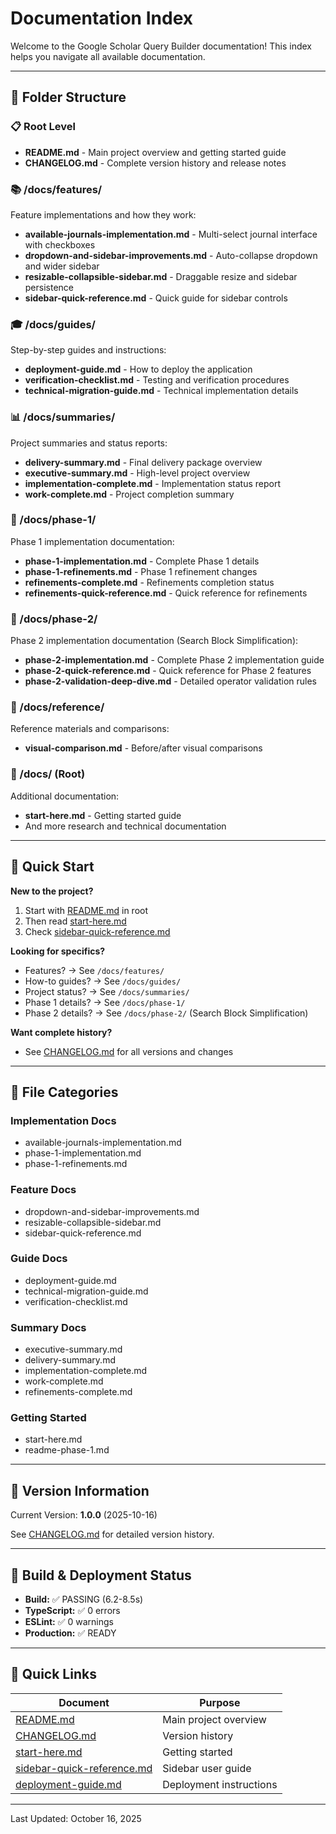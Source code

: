 # Documentation Index

Welcome to the Google Scholar Query Builder documentation! This index helps you navigate all available documentation.

---

## 📁 Folder Structure

### 📋 Root Level

- **README.md** - Main project overview and getting started guide
- **CHANGELOG.md** - Complete version history and release notes

### 📚 /docs/features/

Feature implementations and how they work:

- **available-journals-implementation.md** - Multi-select journal interface with checkboxes
- **dropdown-and-sidebar-improvements.md** - Auto-collapse dropdown and wider sidebar
- **resizable-collapsible-sidebar.md** - Draggable resize and sidebar persistence
- **sidebar-quick-reference.md** - Quick guide for sidebar controls

### 🎓 /docs/guides/

Step-by-step guides and instructions:

- **deployment-guide.md** - How to deploy the application
- **verification-checklist.md** - Testing and verification procedures
- **technical-migration-guide.md** - Technical implementation details

### 📊 /docs/summaries/

Project summaries and status reports:

- **delivery-summary.md** - Final delivery package overview
- **executive-summary.md** - High-level project overview
- **implementation-complete.md** - Implementation status report
- **work-complete.md** - Project completion summary

### 📍 /docs/phase-1/

Phase 1 implementation documentation:

- **phase-1-implementation.md** - Complete Phase 1 details
- **phase-1-refinements.md** - Phase 1 refinement changes
- **refinements-complete.md** - Refinements completion status
- **refinements-quick-reference.md** - Quick reference for refinements

### 📍 /docs/phase-2/

Phase 2 implementation documentation (Search Block Simplification):

- **phase-2-implementation.md** - Complete Phase 2 implementation guide
- **phase-2-quick-reference.md** - Quick reference for Phase 2 features
- **phase-2-validation-deep-dive.md** - Detailed operator validation rules

### 🔗 /docs/reference/

Reference materials and comparisons:

- **visual-comparison.md** - Before/after visual comparisons

### 📖 /docs/ (Root)

Additional documentation:

- **start-here.md** - Getting started guide
- And more research and technical documentation

---

## 🎯 Quick Start

**New to the project?**

1. Start with [README.md](../README.md) in root
2. Then read [start-here.md](start-here.md)
3. Check [sidebar-quick-reference.md](features/sidebar-quick-reference.md)

**Looking for specifics?**

- Features? → See `/docs/features/`
- How-to guides? → See `/docs/guides/`
- Project status? → See `/docs/summaries/`
- Phase 1 details? → See `/docs/phase-1/`
- Phase 2 details? → See `/docs/phase-2/` (Search Block Simplification)

**Want complete history?**

- See [CHANGELOG.md](../CHANGELOG.md) for all versions and changes

---

## 📌 File Categories

### Implementation Docs

- available-journals-implementation.md
- phase-1-implementation.md
- phase-1-refinements.md

### Feature Docs

- dropdown-and-sidebar-improvements.md
- resizable-collapsible-sidebar.md
- sidebar-quick-reference.md

### Guide Docs

- deployment-guide.md
- technical-migration-guide.md
- verification-checklist.md

### Summary Docs

- executive-summary.md
- delivery-summary.md
- implementation-complete.md
- work-complete.md
- refinements-complete.md

### Getting Started

- start-here.md
- readme-phase-1.md

---

## 🔄 Version Information

Current Version: **1.0.0** (2025-10-16)

See [CHANGELOG.md](../CHANGELOG.md) for detailed version history.

---

## 🚀 Build & Deployment Status

- **Build:** ✅ PASSING (6.2-8.5s)
- **TypeScript:** ✅ 0 errors
- **ESLint:** ✅ 0 warnings
- **Production:** ✅ READY

---

## 🔗 Quick Links

| Document                                                          | Purpose                 |
| ----------------------------------------------------------------- | ----------------------- |
| [README.md](../README.md)                                         | Main project overview   |
| [CHANGELOG.md](../CHANGELOG.md)                                   | Version history         |
| [start-here.md](start-here.md)                                    | Getting started         |
| [sidebar-quick-reference.md](features/sidebar-quick-reference.md) | Sidebar user guide      |
| [deployment-guide.md](guides/deployment-guide.md)                 | Deployment instructions |

---

Last Updated: October 16, 2025

